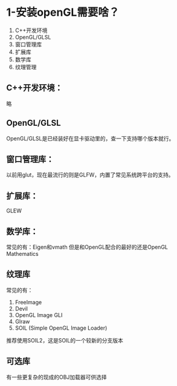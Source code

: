 # 1-安装openGL需要啥？

1. C++开发环境
2. OpenGL/GLSL
3. 窗口管理库
4. 扩展库
5. 数学库
6. 纹理管理

## C++开发环境：
略

## OpenGL/GLSL

OpenGL/GLSL是已经装好在显卡驱动里的，查一下支持哪个版本就行。

## 窗口管理库：
以前用glut，现在最流行的则是GLFW，内置了常见系统跨平台的支持。

## 扩展库：
GLEW

## 数学库：
常见的有：Eigen和vmath
但是和OpenGL配合的最好的还是OpenGL Mathematics

## 纹理库

常见的有：
1. FreeImage
2. Devil
3. OpenGL Image GLI
4. Glraw
5. SOIL (Simple OpenGL Image Loader)

推荐使用SOIL2，这是SOIL的一个较新的分支版本

## 可选库

有一些更复杂的现成的OBJ加载器可供选择